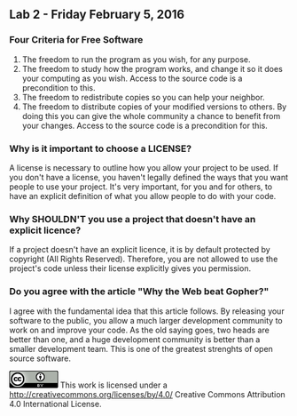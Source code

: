 ## Lab 2 - Friday February 5, 2016

### Four Criteria for Free Software
1.  The freedom to run the program as you wish, for any purpose.
2.  The freedom to study how the program works, and change it so it does your
computing as you wish.  Access to the source code is a precondition to this.
3.  The freedom to redistribute copies so you can help your neighbor.
4.  The freedom to distribute copies of your modified versions to others.  By
doing this you can give the whole community a chance to benefit from your
changes.  Access to the source code is a precondition for this.

### Why is it important to choose a LICENSE?
A license is necessary to outline how you allow your project to be used.  If
you don't have a license, you haven't legally defined the ways that you want
people to use your project.  It's very important, for you and for others, to
have an explicit definition of what you allow people to do with your code.

### Why SHOULDN'T you use a project that doesn't have an explicit licence?
If a project doesn't have an explicit licence, it is by default protected by
copyright (All Rights Reserved).  Therefore, you are not allowed to use the
project's code unless their license explicitly gives you permission.

### Do you agree with the article "Why the Web beat Gopher?"
I agree with the fundamental idea that this article follows.  By releasing your
software to the public, you allow a much larger development community to work
on and improve your code.  As the old saying goes, two heads are better than
one, and a huge development community is better than a smaller development
team.  This is one of the greatest strenghts of open source software.

![Creative Commons License](images/lab2/creatComm.png)
This work is licensed under a http://creativecommons.org/licenses/by/4.0/
Creative Commons Attribution 4.0 International License.
